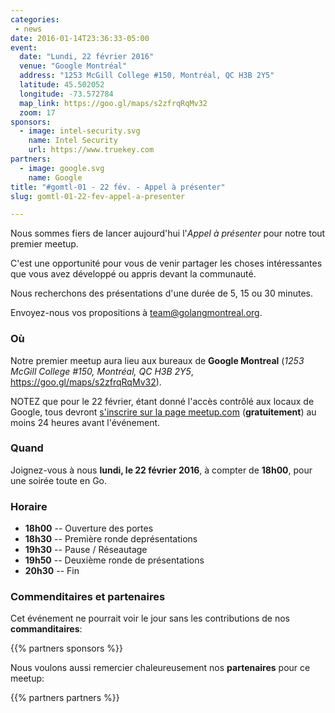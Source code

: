 ```yaml
---
categories:
 - news
date: 2016-01-14T23:36:33-05:00
event:
  date: "Lundi, 22 février 2016"
  venue: "Google Montréal"
  address: "1253 McGill College #150, Montréal, QC H3B 2Y5"
  latitude: 45.502052
  longitude: -73.572784
  map_link: https://goo.gl/maps/s2zfrqRqMv32
  zoom: 17
sponsors:
  - image: intel-security.svg
    name: Intel Security
    url: https://www.truekey.com
partners:
  - image: google.svg
    name: Google
title: "#gomtl-01 - 22 fév. - Appel à présenter"
slug: gomtl-01-22-fev-appel-a-presenter

---
```


Nous sommes fiers de lancer aujourd'hui l'_Appel à présenter_ pour notre tout
premier meetup.

C'est une opportunité pour vous de venir partager les choses intéressantes que
vous avez développé ou appris devant la communauté.

Nous recherchons des présentations d'une durée de 5, 15 ou 30 minutes.

Envoyez-nous vos propositions à <a
href="mailto:team@golangmontreal.org">team@golangmontreal.org</a>.

<!--more-->

### Où

Notre premier meetup aura lieu aux bureaux de **Google Montreal**  (_1253 McGill College #150, Montréal, QC H3B 2Y5_, https://goo.gl/maps/s2zfrqRqMv32).

NOTEZ que pour le 22 février, étant donné l'accès contrôlé aux locaux de Google,
tous devront
[s'inscrire sur la page meetup.com](http://www.meetup.com/fr-FR/GolangMontreal/events/228221625/) (**gratuitement**)
au moins 24 heures avant l'événement.


### Quand

Joignez-vous à nous **lundi, le 22 février 2016**, à compter de **18h00**, pour
une soirée toute en Go.


### Horaire

* **18h00** -- Ouverture des portes
* **18h30** -- Première ronde deprésentations
* **19h30** -- Pause / Réseautage
* **19h50** -- Deuxième ronde de présentations
* **20h30** -- Fin

### Commenditaires et partenaires

Cet événement ne pourrait voir le jour sans les contributions de nos **commanditaires**:

{{% partners sponsors %}}

Nous voulons aussi remercier chaleureusement nos **partenaires** pour ce meetup:

{{% partners partners %}}
